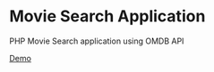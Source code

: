 <h1>Movie Search Application</h1>
<p>PHP Movie Search application using OMDB API</p>
<a href="http://hashs94.5gbfree.com/" target="_blank">Demo</a>
